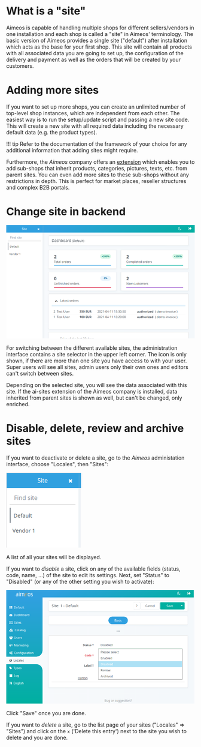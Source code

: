 # What is a "site"

Aimeos is capable of handling multiple shops for different sellers/vendors in one installation and each shop is called a "site" in Aimeos' terminology. The basic version of Aimeos provides a single site ("default") after installation which acts as the base for your first shop. This site will contain all products with all associated data you are going to set up, the configuration of the delivery and payment as well as the orders that will be created by your customers.

# Adding more sites

If you want to set up more shops, you can create an unlimited number of top-level shop instances, which are independent from each other. The easiest way is to run the setup/update script and passing a new site code. This will create a new site with all required data including the necessary default data (e.g. the product types).

!!! tip
    Refer to the documentation of the framework of your choice for any additional information that adding sites might require.

Furthermore, the *Aimeos* company offers an [extension](https://aimeos.com/extensions/) which enables you to add sub-shops that inherit products, categories, pictures, texts, etc. from parent sites. You can even add more sites to these sub-shops without any restrictions in depth. This is perfect for market places, reseller structures and complex B2B portals.

# Change site in backend

![Site selector](Admin-concepts-sites-selector.png)

For switching between the different available sites, the administration interface contains a site selector in the upper left corner. The icon is only shown, if there are more than one site you have access to with your user. Super users will see all sites, admin users only their own ones and editors can't switch between sites.

Depending on the selected site, you will see the data associated with this site. If the ai-sites extension of the Aimeos company is installed, data inherited from parent sites is shown as well, but can't be changed, only enriched.

# Disable, delete, review and archive sites

If you want to deactivate or delete a site, go to the *Aimeos* administation interface, choose "Locales", then "Sites":

![Locales :: Sites](Admin-locales-sites.png)

A list of all your sites will be displayed.

If you want to *disable* a site, click on any of the available fields (status, code, name, ...) of the site to edit its settings. Next, set "Status" to "Disabled" (or any of the other setting you wish to activate):

![Disable a site](Admin-locales-sites-disable.png)

Click "Save" once you are done.

If you want to *delete* a site, go to the list page of your sites ("Locales" => "Sites") and click on the `x` ('Delete this entry') next to the site you wish to delete and you are done.

